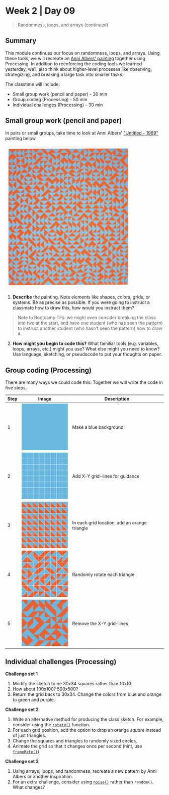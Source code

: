 # Week 2 | Day 09

> Randomness, loops, and arrays (continued)

## Summary

This module continues our focus on randomness, loops, and arrays. Using these tools, we will recreate an [Anni Albers' painting](https://nmwa.org/works/untitled-3) together using Processing. In addition to reenforcing the coding tools we learned yesterday, we'll also think about higher-level processes like observing, strategizing, and breaking a large task into smaller tasks.

The classtime will include:

* Small group work (pencil and paper) - 30 min
* Group coding (Processing) - 50 min
* Individual challenges (Processing) - 30 min


## Small group work (pencil and paper)

In pairs or small groups, take time to look at Anni Albers' ["Untitled - 1969"](https://nmwa.org/works/untitled-3) painting below.

<img src="readme_imgs/albers.png" width="400px">

1) **Describe** the painting. Note elements like shapes, colors, grids, or systems. Be as precise as possible. If you were going to instruct a classmate how to draw this, how would you instruct them?

> Note to Bootcamp TFs: we might even consider breaking the class into two at the start, and have one student (who has seen the pattern) to instruct another student (who hasn't seen the pattern) how to draw it.

2) **How might you begin to code this?** What familiar tools (e.g. variables, loops, arrays, etc.) might you use? What else might you need to know? Use language, sketching, or pseudocode to put your thoughts on paper.


## Group coding (Processing)

There are many ways we could code this. Together we will write the code in five steps.

| Step | Image | Description |
| ---- | ----- | ----------- |
| 1 | <img src="readme_imgs/albers1.png" width="150px"> | Make a blue background |
| 2 | <img src="readme_imgs/albers2.png" width="150px"> | Add X-Y grid-lines for guidance |
| 3 | <img src="readme_imgs/albers3.png" width="150px"> | In each grid location, add an orange triangle |
| 4 | <img src="readme_imgs/albers4.png" width="150px"> | Randomly rotate each triangle |
| 5 | <img src="readme_imgs/albers5.png" width="150px"> | Remove the X-Y grid-lines |


## Individual challenges (Processing)

**Challenge set 1**
1) Modify the sketch to be 30x34 squares rather than 10x10.
1) How about 100x100? 500x500?
1) Return the grid back to 30x34. Change the colors from blue and orange to green and purple.

**Challenge set 2**
1) Write an alternative method for producing the class sketch. For example, consider using the [`rotate()`](https://processing.org/reference/rotate_.html) function.
1) For each grid position, add the option to drop an orange *square* instead of just triangles.
1) Change the squares and triangles to randomly sized circles.
1) Animate the grid so that it changes once per second (hint, use [`frameRate()`](https://processing.org/reference/frameRate_.html)).

**Challenge set 3**
1) Using arrays, loops, and randomness, recreate a new pattern by Anni Albers or another inspiration. 
1) For an extra challenge, consider using [`noise()`](https://processing.org/reference/noise_.html) rather than `random()`. What changes?
